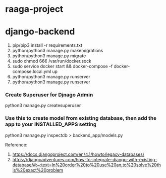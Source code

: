 # raaga-project


# django-backend

1. pip/pip3 install -r requirements.txt
2. python/python3 manage.py makemigrations
3. python/python3 manage.py migrate
4. sudo chmod 666 /var/run/docker.sock
5. sudo service docker start && docker-compose -f docker-compose.local.yml up
6. python/python3 manage.py runserver
7. python/python3 manage.py runserver


### Create Superuser for Djnago Admin
python3 manage.py createsuperuser

 
### Use this to create model from existing database, then add the app to your INSTALLED_APPS setting
python3 manage.py inspectdb > backend_app/models.py

Reference: 
1. https://docs.djangoproject.com/en/4.1/howto/legacy-databases/
2. https://djangoadventures.com/how-to-integrate-django-with-existing-database/#:~:text=In%20order%20to%20use%20an,to%20solve%20this%20exact%20problem